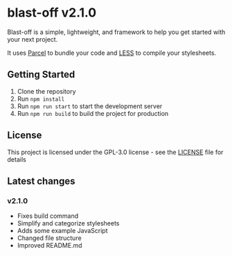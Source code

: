 # blast-off v2.1.0

Blast-off is a simple, lightweight, and framework to help you get started with your next project.

It uses [Parcel](https://parceljs.org/) to bundle your code and [LESS](http://lesscss.org/) to compile your stylesheets.

## Getting Started
1. Clone the repository
2. Run `npm install`
3. Run `npm run start` to start the development server
4. Run `npm run build` to build the project for production

## License
This project is licensed under the GPL-3.0 license - see the [LICENSE](LICENSE) file for details

## Latest changes
### v2.1.0
- Fixes build command
- Simplify and categorize stylesheets
- Adds some example JavaScript
- Changed file structure
- Improved README.md
